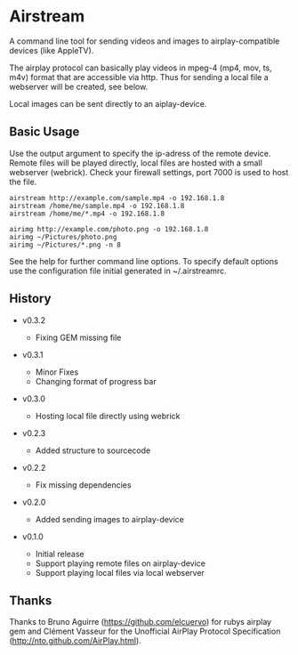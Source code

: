 # Airstream

A command line tool for sending videos and images to airplay-compatible devices
(like AppleTV).

The airplay protocol can basically play videos in mpeg-4 (mp4, mov, ts, m4v)
format that are accessible via http. Thus for sending a local file a webserver
will be created, see below.

Local images can be sent directly to an aiplay-device.

## Basic Usage

Use the output argument to specify the ip-adress of the remote device. Remote
files will be played directly, local files are hosted with a small webserver
(webrick). Check your firewall settings, port 7000 is used to host the file.

```shell
airstream http://example.com/sample.mp4 -o 192.168.1.8
airstream /home/me/sample.mp4 -o 192.168.1.8
airstream /home/me/*.mp4 -o 192.168.1.8
```

```shell
airimg http://example.com/photo.png -o 192.168.1.8
airimg ~/Pictures/photo.png
airimg ~/Pictures/*.png -n 8
```

See the help for further command line options. To specify default options
use the configuration file initial generated in ~/.airstreamrc.


## History

- v0.3.2
  - Fixing GEM missing file

- v0.3.1
  - Minor Fixes
  - Changing format of progress bar

- v0.3.0
  - Hosting local file directly using webrick

- v0.2.3
  - Added structure to sourcecode

- v0.2.2
  - Fix missing dependencies

- v0.2.0
  - Added sending images to airplay-device

- v0.1.0
  - Initial release
  - Support playing remote files on airplay-device
  - Support playing local files via local webserver

## Thanks

Thanks to Bruno Aguirre (https://github.com/elcuervo) for rubys airplay gem and
Clément Vasseur for the Unofficial AirPlay Protocol Specification
(http://nto.github.com/AirPlay.html).
